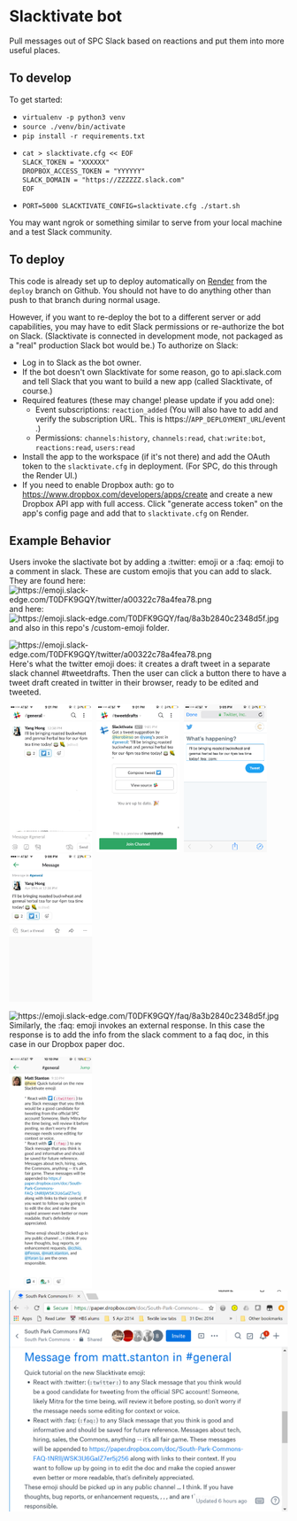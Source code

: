 # Slacktivate bot

Pull messages out of SPC Slack based on reactions and put them into more useful places.

## To develop

To get started:
* `virtualenv -p python3 venv`
* `source ./venv/bin/activate`
* `pip install -r requirements.txt`
*    
    ```
    cat > slacktivate.cfg << EOF
    SLACK_TOKEN = "XXXXXX"
    DROPBOX_ACCESS_TOKEN = "YYYYYY"
    SLACK_DOMAIN = "https://ZZZZZZ.slack.com"
    EOF
    ```
* `PORT=5000 SLACKTIVATE_CONFIG=slacktivate.cfg ./start.sh`

You may want ngrok or something similar to serve from your local machine and a test Slack community.

## To deploy

This code is already set up to deploy automatically on [Render](https://render.com) from the `deploy` branch on Github. You should not have
to do anything other than push to that branch during normal usage.

However, if you want to re-deploy the bot to a different server or add capabilities, you may have to edit Slack
permissions or re-authorize the bot on Slack. (Slacktivate is connected in development mode, not packaged as a "real"
production Slack bot would be.) To authorize on Slack:

* Log in to Slack as the bot owner.
* If the bot doesn't own Slacktivate for some reason, go to api.slack.com and tell Slack that you want to build a new app (called Slacktivate, of course.)
* Required features (these may change! please update if you add one):
  * Event subscriptions: `reaction_added`  (You will also have to add and verify the subscription URL. This is https://`APP_DEPLOYMENT_URL`/event .)
  * Permissions: `channels:history`, `channels:read`, `chat:write:bot`, `reactions:read`, `users:read`
* Install the app to the workspace (if it's not there) and add the OAuth token to the `slacktivate.cfg` in deployment.  (For SPC, do this through the Render UI.)
* If you need to enable Dropbox auth: go to https://www.dropbox.com/developers/apps/create and create a new Dropbox API app with full access. Click "generate access token" on the app's config page and add that to `slacktivate.cfg` on Render.

## Example Behavior

Users invoke the slactivate bot by adding a :twitter: emoji or a :faq: emoji to a comment in slack.  These are custom emojis that you can add to slack. They are found here: <img src="https://emoji.slack-edge.com/T0DFK9GQY/twitter/a00322c78a4fea78.png" width=20 alt="https://emoji.slack-edge.com/T0DFK9GQY/twitter/a00322c78a4fea78.png"> and here: <img src="https://emoji.slack-edge.com/T0DFK9GQY/faq/8a3b2840c2348d5f.jpg" width=20 alt="https://emoji.slack-edge.com/T0DFK9GQY/faq/8a3b2840c2348d5f.jpg"> and also in this repo's /custom-emoji folder.

<img src="https://emoji.slack-edge.com/T0DFK9GQY/twitter/a00322c78a4fea78.png" width=20 alt="https://emoji.slack-edge.com/T0DFK9GQY/twitter/a00322c78a4fea78.png"> 
Here's what the twitter emoji does: it creates a draft tweet in a separate slack channel #tweetdrafts.  Then the user can click a button there to have a tweet draft created in twitter in their browser, ready to be edited and tweeted.

<img src="readme-images/IMG_0478.PNG" alt="Adding twitter emoji to a slack comment" width="150">&nbsp;&nbsp;<img src="readme-images/IMG_0479.PNG" alt="Slacktivate shows the twitter suggestion" width="150">&nbsp;&nbsp;<img src="readme-images/IMG_0480.PNG" alt="Slacktivate will compose (not send) a tweet for you" width="150">&nbsp;&nbsp;<img src="readme-images/IMG_0481.PNG" alt="Clicking 'View Source' shows you the channel the suggestion came from (with context)" width="150">

<img src="https://emoji.slack-edge.com/T0DFK9GQY/faq/8a3b2840c2348d5f.jpg" width=20 alt="https://emoji.slack-edge.com/T0DFK9GQY/faq/8a3b2840c2348d5f.jpg"> 
Similarly, the :faq: emoji invokes an external response.  In this case the response is to add the info from the slack comment to a faq doc, in this case in our Dropbox paper doc.

<img src="readme-images/IMG_0482.PNG" alt="Adding faq emoji to a slack comment" width="150">&nbsp;&nbsp;<img src="readme-images/Capture.PNG" alt="The designated Dropbox paper doc shows the info from slack." width="525">
